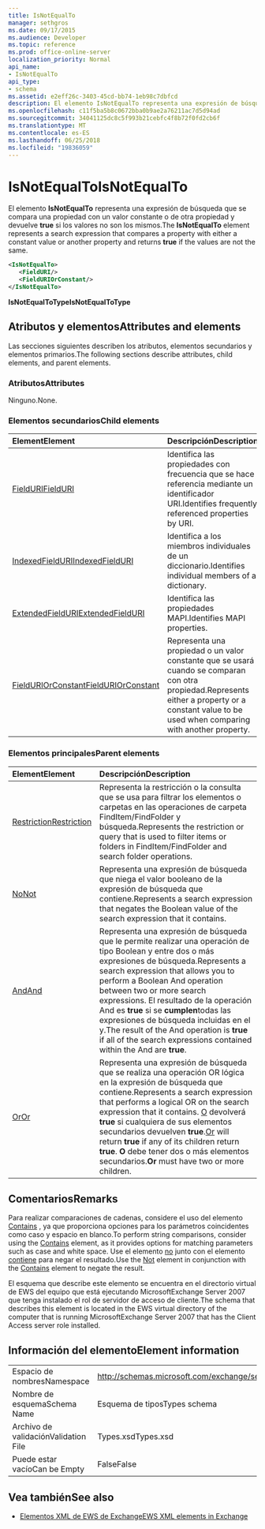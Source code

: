 ```yaml
---
title: IsNotEqualTo
manager: sethgros
ms.date: 09/17/2015
ms.audience: Developer
ms.topic: reference
ms.prod: office-online-server
localization_priority: Normal
api_name:
- IsNotEqualTo
api_type:
- schema
ms.assetid: e2eff26c-3403-45cd-bb74-1eb98c7dbfcd
description: El elemento IsNotEqualTo representa una expresión de búsqueda que compara una propiedad con un valor constante u otra propiedad y devuelve true si los valores no son los mismos.
ms.openlocfilehash: c11f5ba5b8c0672bba0b9ae2a76211ac7d5d94ad
ms.sourcegitcommit: 34041125dc8c5f993b21cebfc4f8b72f0fd2cb6f
ms.translationtype: MT
ms.contentlocale: es-ES
ms.lasthandoff: 06/25/2018
ms.locfileid: "19836059"
---
```

# <a name="isnotequalto"></a><span data-ttu-id="4cf7f-103">IsNotEqualTo</span><span class="sxs-lookup"><span data-stu-id="4cf7f-103">IsNotEqualTo</span></span>

<span data-ttu-id="4cf7f-104">El elemento **IsNotEqualTo** representa una expresión de búsqueda que se compara una propiedad con un valor constante o de otra propiedad y devuelve **true** si los valores no son los mismos.</span><span class="sxs-lookup"><span data-stu-id="4cf7f-104">The **IsNotEqualTo** element represents a search expression that compares a property with either a constant value or another property and returns **true** if the values are not the same.</span></span> 
  
```xml
<IsNotEqualTo>
   <FieldURI/>
   <FieldURIOrConstant/>
</IsNotEqualTo>
```

 <span data-ttu-id="4cf7f-105">**IsNotEqualToType**</span><span class="sxs-lookup"><span data-stu-id="4cf7f-105">**IsNotEqualToType**</span></span>
## <a name="attributes-and-elements"></a><span data-ttu-id="4cf7f-106">Atributos y elementos</span><span class="sxs-lookup"><span data-stu-id="4cf7f-106">Attributes and elements</span></span>

<span data-ttu-id="4cf7f-107">Las secciones siguientes describen los atributos, elementos secundarios y elementos primarios.</span><span class="sxs-lookup"><span data-stu-id="4cf7f-107">The following sections describe attributes, child elements, and parent elements.</span></span>
  
### <a name="attributes"></a><span data-ttu-id="4cf7f-108">Atributos</span><span class="sxs-lookup"><span data-stu-id="4cf7f-108">Attributes</span></span>

<span data-ttu-id="4cf7f-109">Ninguno.</span><span class="sxs-lookup"><span data-stu-id="4cf7f-109">None.</span></span>
  
### <a name="child-elements"></a><span data-ttu-id="4cf7f-110">Elementos secundarios</span><span class="sxs-lookup"><span data-stu-id="4cf7f-110">Child elements</span></span>

|<span data-ttu-id="4cf7f-111">**Element**</span><span class="sxs-lookup"><span data-stu-id="4cf7f-111">**Element**</span></span>|<span data-ttu-id="4cf7f-112">**Descripción**</span><span class="sxs-lookup"><span data-stu-id="4cf7f-112">**Description**</span></span>|
|:-----|:-----|
|[<span data-ttu-id="4cf7f-113">FieldURI</span><span class="sxs-lookup"><span data-stu-id="4cf7f-113">FieldURI</span></span>](fielduri.md) <br/> |<span data-ttu-id="4cf7f-114">Identifica las propiedades con frecuencia que se hace referencia mediante un identificador URI.</span><span class="sxs-lookup"><span data-stu-id="4cf7f-114">Identifies frequently referenced properties by URI.</span></span>  <br/> |
|[<span data-ttu-id="4cf7f-115">IndexedFieldURI</span><span class="sxs-lookup"><span data-stu-id="4cf7f-115">IndexedFieldURI</span></span>](indexedfielduri.md) <br/> |<span data-ttu-id="4cf7f-116">Identifica a los miembros individuales de un diccionario.</span><span class="sxs-lookup"><span data-stu-id="4cf7f-116">Identifies individual members of a dictionary.</span></span>  <br/> |
|[<span data-ttu-id="4cf7f-117">ExtendedFieldURI</span><span class="sxs-lookup"><span data-stu-id="4cf7f-117">ExtendedFieldURI</span></span>](extendedfielduri.md) <br/> |<span data-ttu-id="4cf7f-118">Identifica las propiedades MAPI.</span><span class="sxs-lookup"><span data-stu-id="4cf7f-118">Identifies MAPI properties.</span></span>  <br/> |
|[<span data-ttu-id="4cf7f-119">FieldURIOrConstant</span><span class="sxs-lookup"><span data-stu-id="4cf7f-119">FieldURIOrConstant</span></span>](fielduriorconstant.md) <br/> |<span data-ttu-id="4cf7f-120">Representa una propiedad o un valor constante que se usará cuando se comparan con otra propiedad.</span><span class="sxs-lookup"><span data-stu-id="4cf7f-120">Represents either a property or a constant value to be used when comparing with another property.</span></span>  <br/> |
   
### <a name="parent-elements"></a><span data-ttu-id="4cf7f-121">Elementos principales</span><span class="sxs-lookup"><span data-stu-id="4cf7f-121">Parent elements</span></span>

|<span data-ttu-id="4cf7f-122">**Element**</span><span class="sxs-lookup"><span data-stu-id="4cf7f-122">**Element**</span></span>|<span data-ttu-id="4cf7f-123">**Descripción**</span><span class="sxs-lookup"><span data-stu-id="4cf7f-123">**Description**</span></span>|
|:-----|:-----|
|[<span data-ttu-id="4cf7f-124">Restriction</span><span class="sxs-lookup"><span data-stu-id="4cf7f-124">Restriction</span></span>](restriction.md) <br/> |<span data-ttu-id="4cf7f-125">Representa la restricción o la consulta que se usa para filtrar los elementos o carpetas en las operaciones de carpeta FindItem/FindFolder y búsqueda.</span><span class="sxs-lookup"><span data-stu-id="4cf7f-125">Represents the restriction or query that is used to filter items or folders in FindItem/FindFolder and search folder operations.</span></span>  <br/> |
|[<span data-ttu-id="4cf7f-126">No</span><span class="sxs-lookup"><span data-stu-id="4cf7f-126">Not</span></span>](not.md) <br/> |<span data-ttu-id="4cf7f-127">Representa una expresión de búsqueda que niega el valor booleano de la expresión de búsqueda que contiene.</span><span class="sxs-lookup"><span data-stu-id="4cf7f-127">Represents a search expression that negates the Boolean value of the search expression that it contains.</span></span>  <br/> |
|[<span data-ttu-id="4cf7f-128">And</span><span class="sxs-lookup"><span data-stu-id="4cf7f-128">And</span></span>](and.md) <br/> |<span data-ttu-id="4cf7f-129">Representa una expresión de búsqueda que le permite realizar una operación de tipo Boolean y entre dos o más expresiones de búsqueda.</span><span class="sxs-lookup"><span data-stu-id="4cf7f-129">Represents a search expression that allows you to perform a Boolean And operation between two or more search expressions.</span></span> <span data-ttu-id="4cf7f-130">El resultado de la operación And es **true** si se **cumplen**todas las expresiones de búsqueda incluidas en el y.</span><span class="sxs-lookup"><span data-stu-id="4cf7f-130">The result of the And operation is **true** if all of the search expressions contained within the And are **true**.</span></span>  <br/> |
|[<span data-ttu-id="4cf7f-131">Or</span><span class="sxs-lookup"><span data-stu-id="4cf7f-131">Or</span></span>](or.md) <br/> |<span data-ttu-id="4cf7f-132">Representa una expresión de búsqueda que se realiza una operación OR lógica en la expresión de búsqueda que contiene.</span><span class="sxs-lookup"><span data-stu-id="4cf7f-132">Represents a search expression that performs a logical OR on the search expression that it contains.</span></span> <span data-ttu-id="4cf7f-133">[O](or.md) devolverá **true** si cualquiera de sus elementos secundarios devuelven **true**.</span><span class="sxs-lookup"><span data-stu-id="4cf7f-133">[Or](or.md) will return **true** if any of its children return **true**.</span></span> <span data-ttu-id="4cf7f-134">**O** debe tener dos o más elementos secundarios.</span><span class="sxs-lookup"><span data-stu-id="4cf7f-134">**Or** must have two or more children.</span></span>  <br/> |
   
## <a name="remarks"></a><span data-ttu-id="4cf7f-135">Comentarios</span><span class="sxs-lookup"><span data-stu-id="4cf7f-135">Remarks</span></span>

<span data-ttu-id="4cf7f-136">Para realizar comparaciones de cadenas, considere el uso del elemento [Contains](contains.md) , ya que proporciona opciones para los parámetros coincidentes como caso y espacio en blanco.</span><span class="sxs-lookup"><span data-stu-id="4cf7f-136">To perform string comparisons, consider using the [Contains](contains.md) element, as it provides options for matching parameters such as case and white space.</span></span> <span data-ttu-id="4cf7f-137">Use el elemento [no](not.md) junto con el elemento [contiene](contains.md) para negar el resultado.</span><span class="sxs-lookup"><span data-stu-id="4cf7f-137">Use the [Not](not.md) element in conjunction with the [Contains](contains.md) element to negate the result.</span></span> 
  
<span data-ttu-id="4cf7f-138">El esquema que describe este elemento se encuentra en el directorio virtual de EWS del equipo que está ejecutando MicrosoftExchange Server 2007 que tenga instalado el rol de servidor de acceso de cliente.</span><span class="sxs-lookup"><span data-stu-id="4cf7f-138">The schema that describes this element is located in the EWS virtual directory of the computer that is running MicrosoftExchange Server 2007 that has the Client Access server role installed.</span></span>
  
## <a name="element-information"></a><span data-ttu-id="4cf7f-139">Información del elemento</span><span class="sxs-lookup"><span data-stu-id="4cf7f-139">Element information</span></span>

|||
|:-----|:-----|
|<span data-ttu-id="4cf7f-140">Espacio de nombres</span><span class="sxs-lookup"><span data-stu-id="4cf7f-140">Namespace</span></span>  <br/> |http://schemas.microsoft.com/exchange/services/2006/types  <br/> |
|<span data-ttu-id="4cf7f-141">Nombre de esquema</span><span class="sxs-lookup"><span data-stu-id="4cf7f-141">Schema Name</span></span>  <br/> |<span data-ttu-id="4cf7f-142">Esquema de tipos</span><span class="sxs-lookup"><span data-stu-id="4cf7f-142">Types schema</span></span>  <br/> |
|<span data-ttu-id="4cf7f-143">Archivo de validación</span><span class="sxs-lookup"><span data-stu-id="4cf7f-143">Validation File</span></span>  <br/> |<span data-ttu-id="4cf7f-144">Types.xsd</span><span class="sxs-lookup"><span data-stu-id="4cf7f-144">Types.xsd</span></span>  <br/> |
|<span data-ttu-id="4cf7f-145">Puede estar vacío</span><span class="sxs-lookup"><span data-stu-id="4cf7f-145">Can be Empty</span></span>  <br/> |<span data-ttu-id="4cf7f-146">False</span><span class="sxs-lookup"><span data-stu-id="4cf7f-146">False</span></span>  <br/> |
   
## <a name="see-also"></a><span data-ttu-id="4cf7f-147">Vea también</span><span class="sxs-lookup"><span data-stu-id="4cf7f-147">See also</span></span>



- [<span data-ttu-id="4cf7f-148">Elementos XML de EWS de Exchange</span><span class="sxs-lookup"><span data-stu-id="4cf7f-148">EWS XML elements in Exchange</span></span>](ews-xml-elements-in-exchange.md)

